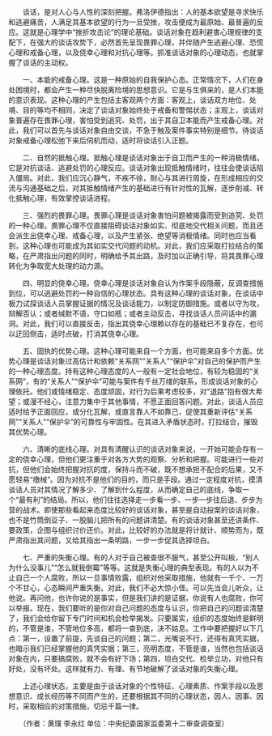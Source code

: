 　　谈话，是对人心与人性的深刻把握。弗洛伊德指出：人的基本欲望是寻求快乐和逃避痛苦，人满足其基本欲望的行为一旦受挫，攻击便成为最原始、最普遍的反应。这就是心理学中“挫折攻击论”的理论基础。谈话对象在趋利避害心理规律的支配下，在强大的谈话攻势下，必然首先呈现畏罪心理，并伴随产生逃避心理、恐慌心理和戒备心理，以及侥幸心理和对抗心理等。抓准谈话对象的心理动态，也就掌握了谈话的主动权。

　　一、本能的戒备心理。这是一种原始的自我保护心态。正常情况下，人们在身处困境时，都会产生一种尽快脱离险境的思想意识。它是与生俱来的，是人们本能的意识表现。这种心理的产生包括主客观两个方面：客观上，谈话双方地位、处境、目的等均不相同，决定了谈话对象始终处于戒备和警惕状态；主观上，谈话对象普遍存在畏罪心理，害怕受到追究、处罚，出于其自卫本能而产生戒备心理。对此，我们可以首先与谈话对象自由交谈，不急于触及案件事实特别是细节。待谈话对象戒备心理松弛下来后伺机而动，适时将谈话引入正题。

　　二、自然的抵触心理。抵触心理是谈话对象出于自卫而产生的一种消极情绪。它是对抗谈话、逃避处罚的心理反应。谈话对象出现抵触情绪时，往往会使谈话陷入僵局。对此，我们应沉心静气，不疾不徐，耐心与其进行周旋，在形成相应的交流与沟通基础之后，对其抵触情绪产生的基础进行有针对性的瓦解，逐步削减、转化抵触心理，有效掌控谈话进程。

　　三、强烈的畏罪心理。畏罪心理是谈话对象害怕问题被揭露而受到追究、处罚的一种心理。畏罪心理不仅直接阻碍谈话对象如实、彻底地交代相关问题，而且还会派生出侥幸心理、戒备心理，以及产生紧张、绝望等消极情绪。同时也应当看到，这种心理也可能成为其如实交代问题的动机。对此，我们应采取打拉结合的策略，在严肃指出问题的同时，明确给予其出路，及时加以正确引导，将其畏罪心理转化为争取宽大处理的动力源。

　　四、明显的侥幸心理。侥幸心理是谈话对象自认为作案手段隐蔽，反调查措施到位，可以逃避处罚的一种自信的心理状态。具有这种心理的谈话对象，在谈话中极力试探谈话人员掌握证据的情况及谈话能力，以制定防御措施。或者以守为攻，辩解否认；或者缄默不语，守口如瓶；或者主动反击，寻找谈话人员问话中的漏洞。对此，我们可以直接反击，指出其侥幸心理赖以存在的基础已不复存在，也可以迂回侧击，适时点破，打消其侥幸心理。

　　五、固执的优势心理。这种心理可能来自一个方面，也可能来自多个方面。优势心理是谈话对象过高估计和依赖“关系网”“关系人”“保护伞”对自己的保护而产生的一种心理态度。持有这种心理态度的人一般有一定社会地位，有较为稳固的“关系网”，有的“关系人”“保护伞”可能与案件有千丝万缕的联系，形成谈话对象的心理依托。他们或情绪稳定、态度顽固，对行为后果考虑较多，对“退路”抱有很大希望；或漫不经心，注意力集中于其他事情，不愿正面回答问题。对此，谈话人员应适时给予正面回应，或分化瓦解，或直言靠人不如靠己，促使其重新评估“关系网”“关系人”“保护伞”的可靠性与牢固性。在其进入矛盾状态时，打拉结合，摧毁其优势心理。

　　六、清晰的底线心理。对具有清醒认识的谈话对象来说，一开始可能会存有一定的侥幸心理，但他们更注重于对各方大势的观察、分析和把握。可能进行一些对抗，但他们会始终把握对抗的度，保持斗而不破，既不想承担不配合的后果，又不愿轻易“缴械”。因为对抗不是他们的目的，而只是手段。通过一定程度对抗，摸清谈话人员对其情况了解多少、了解到什么程度，从而确定自己的底线，争取一个“最有利”的结局。所以，他们往往选择走一步看一步、一步一步往后退、步步为营的战术。即使那些看起来态度比较好的谈话对象，甚至是自动投案的谈话对象，也不是竹筒倒豆子、一股脑儿把所有的问题讲清楚。有的谈话对象甚至还讲条件、要政策，企图与组织讨价还价。对此，比较好的办法就是将计就计、顺势而为，既严肃指出其问题，又给其指出一条明路，一步一步促其选择坦白。

　　七、严重的失衡心理。有的人对于自己被查很不服气，甚至公开叫板，“别人为什么没事儿”“怎么就我倒霉”等等。这就是失衡心理的典型表现。有的人以为不止自己一个人腐败，所以一旦事情败露，组织对他采取措施，他就有一千个、一万个不甘心，心态瞬间严重失衡。对此，我们不必大惊小怪。可以先当会儿听众，让他说。再问他，也许你说的是事实，但是我们讲的是证据，你说有人也腐败，你可以举报。现在，我们要听的是你对自己问题的态度与认识，你把自己的问题谈清楚了，我们会给你留下专门时间和机会检举揭发。只要属实，组织的态度始终是鲜明的，不管是谁，不管地位多高，都将一查到底，决不姑息。工作中要把握好以下几点：第一，设置了前提，先谈自己的问题；第二，光嘴说不行，还得有真凭实据，也暗示我们已经掌握他的真凭实据；第三，亮明态度，不管是谁，当然也包括谈话对象在内，只要搞腐败，就不会有好下场；第四，坦白交代、检举立功，对他只有好处，没有坏处。这样就有力、有理、有节地破解了谈话对象的失衡心理。

　　上述心理状态，主要是由于谈话对象的个性特征、心理素质、作案手段以及思想意识、成长经历等不同而产生的，还要根据其不同的心理状态，因人、因事、因时，采取相应的对策措施，切忌千篇一律。

　　（作者：黄璞 李永红 单位：中央纪委国家监委第十二审查调查室）